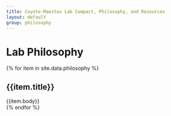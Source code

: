 ```yaml
---
title: Coyote-Maestas Lab Compact, Philosophy, and Resources
layout: default
group: philosophy
---
```

# Lab Philosophy

<div class="accordion" id="accordionCompact">
{% for item in site.data.philosophy %}
<!-- Item Block -->
<div class="card">
<div class="card-header" id="heading{{item.id}}">
<h2 class="mb-0" type="button" data-toggle="collapse" data-target="#{{item.id}}" aria-expanded="true" aria-controls="{{item.id}}">
{{item.title}}
</h2>
</div>

<div id="{{item.id}}" class="collapse {% if item.show %}show{% endif %}" aria-labelledby="heading{{item.id}}">
<div class="card-body">
{{item.body}}
</div>
</div>
</div>
<!-- End  block -->
{% endfor %}
</div>
